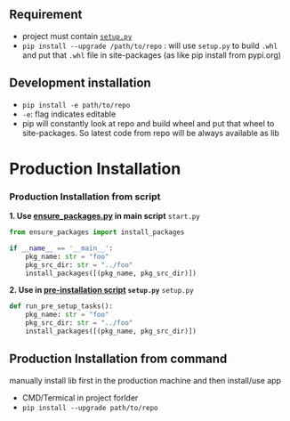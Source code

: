 ## Requirement
* project must contain [`setup.py`](/python-world/setup-py.md)
* `pip install --upgrade /path/to/repo` : will use `setup.py` to build `.whl` and put that `.whl` file in site-packages (as like pip install from pypi.org)

## Development installation
* `pip install -e path/to/repo`
* `-e`: flag indicates editable
* pip will constantly look at repo and build wheel and put that wheel to site-packages. So latest code from repo will be always available as lib 

# Production Installation
### Production Installation from script
**1. Use [ensure_packages.py](/python-world/ensure_packages.md) in main script**
`start.py`
```python
from ensure_packages import install_packages

if __name__ == '__main__':
    pkg_name: str = "foo"
    pkg_src_dir: str = "../foo"
    install_packages([(pkg_name, pkg_src_dir)])
```
**2. Use in [pre-installation script](/python-world/pre-and-post-installation-scripts.md#pre-installation-script) `setup.py`**
`setup.py`
```py
def run_pre_setup_tasks():
    pkg_name: str = "foo"
    pkg_src_dir: str = "../foo"
    install_packages([(pkg_name, pkg_src_dir)])
```

## Production Installation from command
manually install lib first in the production machine and then install/use app
* CMD/Termical in project forlder
* `pip install --upgrade path/to/repo`
